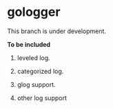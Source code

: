 # gologger

This branch is under development.

**To be included**
 
 1. leveled log.
 
 2. categorized log.
 
 3. glog support.
 
 4. other log support
 